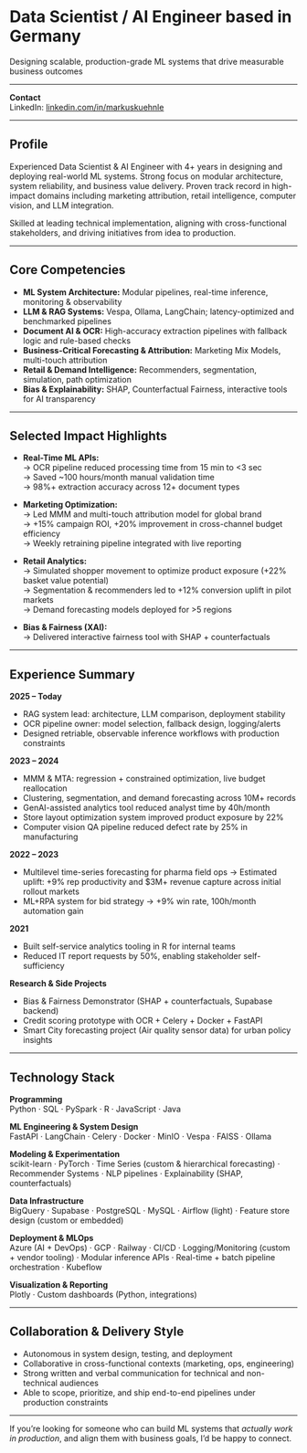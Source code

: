 # Data Scientist / AI Engineer based in Germany
Designing scalable, production-grade ML systems that drive measurable business outcomes

---

**Contact**  
LinkedIn: [linkedin.com/in/markuskuehnle](https://linkedin.com/in/markuskuehnle)  

---

## Profile

Experienced Data Scientist & AI Engineer with 4+ years in designing and deploying real-world ML systems. Strong focus on modular architecture, system reliability, and business value delivery. 
Proven track record in high-impact domains including marketing attribution, retail intelligence, computer vision, and LLM integration.

Skilled at leading technical implementation, aligning with cross-functional stakeholders, and driving initiatives from idea to production.

---

## Core Competencies

- **ML System Architecture:** Modular pipelines, real-time inference, monitoring & observability  
- **LLM & RAG Systems:** Vespa, Ollama, LangChain; latency-optimized and benchmarked pipelines
- **Document AI & OCR:** High-accuracy extraction pipelines with fallback logic and rule-based checks  
- **Business-Critical Forecasting & Attribution:** Marketing Mix Models, multi-touch attribution  
- **Retail & Demand Intelligence:** Recommenders, segmentation, simulation, path optimization  
- **Bias & Explainability:** SHAP, Counterfactual Fairness, interactive tools for AI transparency  

---

## Selected Impact Highlights

- **Real-Time ML APIs:**  
  → OCR pipeline reduced processing time from 15 min to <3 sec  
  → Saved ~100 hours/month manual validation time  
  → 98%+ extraction accuracy across 12+ document types  

- **Marketing Optimization:**  
  → Led MMM and multi-touch attribution model for global brand  
  → +15% campaign ROI, +20% improvement in cross-channel budget efficiency  
  → Weekly retraining pipeline integrated with live reporting  

- **Retail Analytics:**  
  → Simulated shopper movement to optimize product exposure (+22% basket value potential)  
  → Segmentation & recommenders led to +12% conversion uplift in pilot markets  
  → Demand forecasting models deployed for >5 regions  

- **Bias & Fairness (XAI):**  
  → Delivered interactive fairness tool with SHAP + counterfactuals  

---

## Experience Summary

**2025 – Today**  
- RAG system lead: architecture, LLM comparison, deployment stability  
- OCR pipeline owner: model selection, fallback design, logging/alerts  
- Designed retriable, observable inference workflows with production constraints  

**2023 – 2024**  
- MMM & MTA: regression + constrained optimization, live budget reallocation  
- Clustering, segmentation, and demand forecasting across 10M+ records  
- GenAI-assisted analytics tool reduced analyst time by 40h/month  
- Store layout optimization system improved product exposure by 22%  
- Computer vision QA pipeline reduced defect rate by 25% in manufacturing  

**2022 – 2023**  
- Multilevel time-series forecasting for pharma field ops → Estimated uplift: +9% rep productivity and $3M+ revenue capture across initial rollout markets
- ML+RPA system for bid strategy → +9% win rate, 100h/month automation gain  

**2021**  
- Built self-service analytics tooling in R for internal teams  
- Reduced IT report requests by 50%, enabling stakeholder self-sufficiency  

**Research & Side Projects**  
- Bias & Fairness Demonstrator (SHAP + counterfactuals, Supabase backend)  
- Credit scoring prototype with OCR + Celery + Docker + FastAPI  
- Smart City forecasting project (Air quality sensor data) for urban policy insights  

---

## Technology Stack

**Programming**  
Python · SQL · PySpark · R · JavaScript · Java

**ML Engineering & System Design**  
FastAPI · LangChain · Celery · Docker · MinIO · Vespa · FAISS · Ollama

**Modeling & Experimentation**  
scikit-learn · PyTorch · Time Series (custom & hierarchical forecasting) · Recommender Systems · NLP pipelines · Explainability (SHAP, counterfactuals) 

**Data Infrastructure**  
BigQuery · Supabase · PostgreSQL · MySQL · Airflow (light) · Feature store design (custom or embedded)

**Deployment & MLOps**  
Azure (AI + DevOps) · GCP · Railway · CI/CD · Logging/Monitoring (custom + vendor tooling) · Modular inference APIs · Real-time + batch pipeline orchestration · Kubeflow

**Visualization & Reporting**  
Plotly · Custom dashboards (Python, integrations)

---

## Collaboration & Delivery Style

- Autonomous in system design, testing, and deployment  
- Collaborative in cross-functional contexts (marketing, ops, engineering)  
- Strong written and verbal communication for technical and non-technical audiences  
- Able to scope, prioritize, and ship end-to-end pipelines under production constraints

---

If you’re looking for someone who can build ML systems that *actually work in production*, and align them with business goals, I’d be happy to connect.
